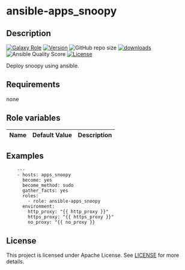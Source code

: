 # ansible-apps_snoopy

## Description

[![Galaxy Role](https://img.shields.io/badge/galaxy-apps_snoopy-purple?style=flat)](https://galaxy.ansible.com/lotusnoir/apps_snoopy)
[![Version](https://img.shields.io/github/release/lotusnoir/ansible-apps_snoopy.svg)](https://github.com/lotusnoir/ansible-apps_snoopy/releases/latest)
![GitHub repo size](https://img.shields.io/github/repo-size/lotusnoir/ansible-apps_snoopy?color=orange&style=flat)
[![downloads](https://img.shields.io/ansible/role/d/56111)](https://galaxy.ansible.com/lotusnoir/apps_snoopy)
![Ansible Quality Score](https://img.shields.io/ansible/quality/56111)
[![License](https://img.shields.io/badge/license-Apache--2.0-brightgreen?style=flat)](https://opensource.org/licenses/Apache-2.0)


Deploy snoopy using ansible.

## Requirements

none

## Role variables

| Name           | Default Value | Description                        |
| -------------- | ------------- | -----------------------------------|

## Examples

        ---
        - hosts: apps_snoopy
          become: yes
          become_method: sudo
          gather_facts: yes
          roles:
            - role: ansible-apps_snoopy
          environment:
            http_proxy: "{{ http_proxy }}"
            https_proxy: "{{ https_proxy }}"
            no_proxy: "{{ no_proxy }}

## License

This project is licensed under Apache License. See [LICENSE](/LICENSE) for more details.

